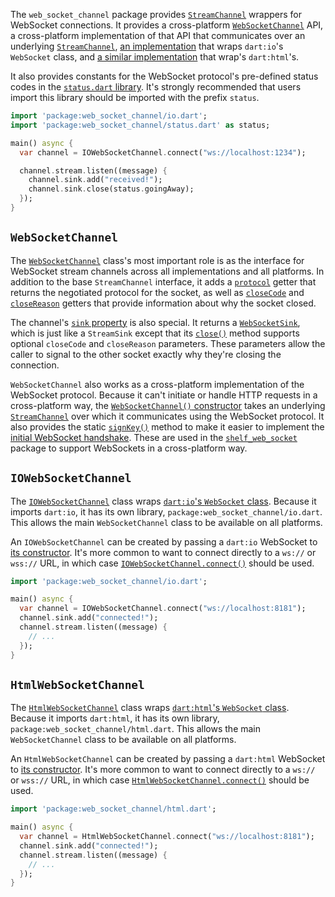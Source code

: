The `web_socket_channel` package provides [`StreamChannel`][stream_channel]
wrappers for WebSocket connections. It provides a cross-platform
[`WebSocketChannel`][WebSocketChannel] API, a cross-platform implementation of
that API that communicates over an underlying [`StreamChannel`][stream_channel],
[an implementation][IOWebSocketChannel] that wraps `dart:io`'s `WebSocket`
class, and [a similar implementation][HtmlWebSocketChannel] that wrap's
`dart:html`'s.

[stream_channel]: https://pub.dartlang.org/packages/stream_channel
[WebSocketChannel]: https://www.dartdocs.org/documentation/web_socket_channel/latest/web_socket_channel/WebSocketChannel-class.html
[IOWebSocketChannel]: https://www.dartdocs.org/documentation/web_socket_channel/latest/io/IOWebSocketChannel-class.html
[HtmlWebSocketChannel]: https://www.dartdocs.org/documentation/web_socket_channel/latest/html/HtmlWebSocketChannel-class.html

It also provides constants for the WebSocket protocol's pre-defined status codes
in the [`status.dart` library][status]. It's strongly recommended that users
import this library should be imported with the prefix `status`.

[status]: https://www.dartdocs.org/documentation/web_socket_channel/latest/status/status-library.html

```dart
import 'package:web_socket_channel/io.dart';
import 'package:web_socket_channel/status.dart' as status;

main() async {
  var channel = IOWebSocketChannel.connect("ws://localhost:1234");

  channel.stream.listen((message) {
    channel.sink.add("received!");
    channel.sink.close(status.goingAway);
  });
}
```

## `WebSocketChannel`

The [`WebSocketChannel`][WebSocketChannel] class's most important role is as the
interface for WebSocket stream channels across all implementations and all
platforms. In addition to the base `StreamChannel` interface, it adds a
[`protocol`][protocol] getter that returns the negotiated protocol for the
socket, as well as [`closeCode`][closeCode] and [`closeReason`][closeReason]
getters that provide information about why the socket closed.

[protocol]: https://www.dartdocs.org/documentation/web_socket_channel/latest/web_socket_channel/WebSocketChannel/protocol.html
[closeCode]: https://www.dartdocs.org/documentation/web_socket_channel/latest/web_socket_channel/WebSocketChannel/closeCode.html
[closeReason]: https://www.dartdocs.org/documentation/web_socket_channel/latest/web_socket_channel/WebSocketChannel/closeReason.html

The channel's [`sink` property][sink] is also special. It returns a
[`WebSocketSink`][WebSocketSink], which is just like a `StreamSink` except that
its [`close()`][sink.close] method supports optional `closeCode` and
`closeReason` parameters. These parameters allow the caller to signal to the
other socket exactly why they're closing the connection.

[sink]: https://www.dartdocs.org/documentation/web_socket_channel/latest/web_socket_channel/WebSocketChannel/sink.html
[WebSocketSink]: https://www.dartdocs.org/documentation/web_socket_channel/latest/web_socket_channel/WebSocketSink-class.html
[sink.close]: https://www.dartdocs.org/documentation/web_socket_channel/latest/web_socket_channel/WebSocketSink/close.html

`WebSocketChannel` also works as a cross-platform implementation of the
WebSocket protocol. Because it can't initiate or handle HTTP requests in a
cross-platform way, the [`WebSocketChannel()` constructor][new] takes an
underlying [`StreamChannel`][stream_channel] over which it communicates using
the WebSocket protocol. It also provides the static [`signKey()`][signKey]
method to make it easier to implement the [initial WebSocket handshake][]. These
are used in the [`shelf_web_socket`][shelf_web_socket] package to support
WebSockets in a cross-platform way.

[new]: https://www.dartdocs.org/documentation/web_socket_channel/latest/web_socket_channel/WebSocketChannel/WebSocketChannel.html
[signKey]: https://www.dartdocs.org/documentation/web_socket_channel/latest/web_socket_channel/WebSocketChannel/signKey.html
[initial WebSocket handshake]: https://tools.ietf.org/html/rfc6455#section-4.2.2
[shelf_web_socket]: https://pub.dartlang.org/packages/shelf_web_socket

## `IOWebSocketChannel`

The [`IOWebSocketChannel`][IOWebSocketChannel] class wraps
[`dart:io`'s `WebSocket` class][io.WebSocket]. Because it imports `dart:io`, it
has its own library, `package:web_socket_channel/io.dart`. This allows the main
`WebSocketChannel` class to be available on all platforms.

[io.WebSocket]: https://api.dartlang.org/latest/dart-io/WebSocket-class.html

An `IOWebSocketChannel` can be created by passing a `dart:io` WebSocket to
[its constructor][IOWebSocketChannel]. It's more common to want to connect
directly to a `ws://` or `wss://` URL, in which case
[`IOWebSocketChannel.connect()`][IOWebSocketChannel.connect] should be used.

[IOWebSocketChannel]: https://www.dartdocs.org/documentation/web_socket_channel/latest/io/IOWebSocketChannel/IOWebSocketChannel.html
[IOWebSocketChannel.connect]: https://www.dartdocs.org/documentation/web_socket_channel/latest/io/IOWebSocketChannel/IOWebSocketChannel.connect.html

```dart
import 'package:web_socket_channel/io.dart';

main() async {
  var channel = IOWebSocketChannel.connect("ws://localhost:8181");
  channel.sink.add("connected!");
  channel.stream.listen((message) {
    // ...
  });
}
```

## `HtmlWebSocketChannel`

The [`HtmlWebSocketChannel`][HtmlWebSocketChannel] class wraps
[`dart:html`'s `WebSocket` class][html.WebSocket]. Because it imports
`dart:html`, it has its own library, `package:web_socket_channel/html.dart`.
This allows the main `WebSocketChannel` class to be available on all platforms.

[html.WebSocket]: https://api.dartlang.org/latest/dart-html/WebSocket-class.html

An `HtmlWebSocketChannel` can be created by passing a `dart:html` WebSocket to
[its constructor][HtmlWebSocketChannel]. It's more common to want to connect
directly to a `ws://` or `wss://` URL, in which case
[`HtmlWebSocketChannel.connect()`][HtmlWebSocketChannel.connect] should be used.

[HtmlWebSocketChannel]: https://www.dartdocs.org/documentation/web_socket_channel/latest/html/HtmlWebSocketChannel/HtmlWebSocketChannel.html
[HtmlWebSocketChannel.connect]: https://www.dartdocs.org/documentation/web_socket_channel/latest/html/HtmlWebSocketChannel/HtmlWebSocketChannel.connect.html

```dart
import 'package:web_socket_channel/html.dart';

main() async {
  var channel = HtmlWebSocketChannel.connect("ws://localhost:8181");
  channel.sink.add("connected!");
  channel.stream.listen((message) {
    // ...
  });
}
```
